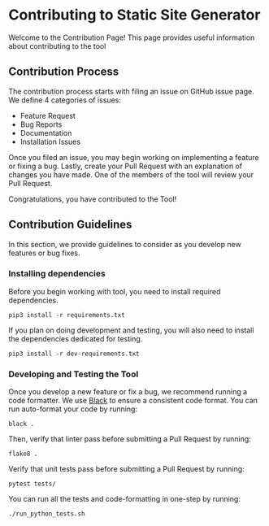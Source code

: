 # Contributing to Static Site Generator

Welcome to the Contribution Page!  This page provides useful information about contributing to the tool

## Contribution Process
The contribution process starts with filing an issue on GitHub issue page. We define 4 categories of issues:
- Feature Request
- Bug Reports
- Documentation
- Installation Issues

Once you filed an issue, you may begin working on implementing a feature or fixing a bug. Lastly, create your Pull Request with an explanation of changes you have made. One of the members of the tool will review your Pull Request.

Congratulations, you have contributed to the Tool!

## Contribution Guidelines
In this section, we provide guidelines to consider as you develop new features or bug fixes.

### Installing dependencies
Before you begin working with tool, you need to install required dependencies.
```
pip3 install -r requirements.txt
```
If you plan on doing development and testing, you will also need to install the dependencies dedicated for testing.
```
pip3 install -r dev-requirements.txt
```
### Developing and Testing the Tool

Once you develop a new feature or fix a bug, we recommend running a code formatter. We use [Black](https://black.readthedocs.io/en/stable/) to ensure a consistent code format. You can run auto-format your code by running:
```
black .
```
Then, verify that linter pass before submitting a Pull Request by running:
```
flake8 .
```
Verify that unit tests pass before submitting a Pull Request by running:
```
pytest tests/
```

You can run all the tests and code-formatting in one-step by running:
```
./run_python_tests.sh
```
